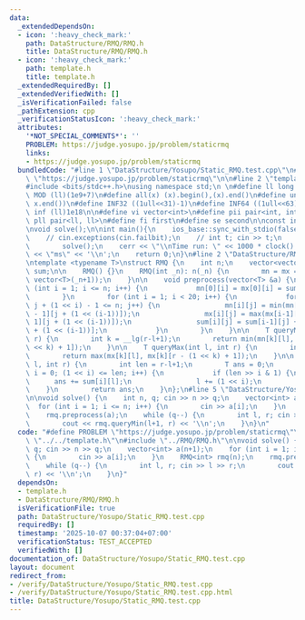 ```yaml
---
data:
  _extendedDependsOn:
  - icon: ':heavy_check_mark:'
    path: DataStructure/RMQ/RMQ.h
    title: DataStructure/RMQ/RMQ.h
  - icon: ':heavy_check_mark:'
    path: template.h
    title: template.h
  _extendedRequiredBy: []
  _extendedVerifiedWith: []
  _isVerificationFailed: false
  _pathExtension: cpp
  _verificationStatusIcon: ':heavy_check_mark:'
  attributes:
    '*NOT_SPECIAL_COMMENTS*': ''
    PROBLEM: https://judge.yosupo.jp/problem/staticrmq
    links:
    - https://judge.yosupo.jp/problem/staticrmq
  bundledCode: "#line 1 \"DataStructure/Yosupo/Static_RMQ.test.cpp\"\n#define PROBLEM\
    \ \"https://judge.yosupo.jp/problem/staticrmq\"\n\n#line 2 \"template.h\"\n\n\
    #include <bits/stdc++.h>\nusing namespace std;\n \n#define ll long long\n#define\
    \ MOD (ll)(1e9+7)\n#define all(x) (x).begin(),(x).end()\n#define unique(x) x.erase(unique(all(x)),\
    \ x.end())\n#define INF32 ((1ull<<31)-1)\n#define INF64 ((1ull<<63)-1)\n#define\
    \ inf (ll)1e18\n\n#define vi vector<int>\n#define pii pair<int, int>\n#define\
    \ pll pair<ll, ll>\n#define fi first\n#define se second\n\nconst int mod = 998244353;\n\
    \nvoid solve();\n\nint main(){\n    ios_base::sync_with_stdio(false);cin.tie(NULL);\n\
    \    // cin.exceptions(cin.failbit);\n    // int t; cin >> t;\n    // while(t--)\n\
    \        solve();\n    cerr << \"\\nTime run: \" << 1000 * clock() / CLOCKS_PER_SEC\
    \ << \"ms\" << '\\n';\n    return 0;\n}\n#line 2 \"DataStructure/RMQ/RMQ.h\"\n\
    \ntemplate <typename T>\nstruct RMQ {\n    int n;\n    vector<vector<T>> mn, mx,\
    \ sum;\n\n    RMQ() {}\n    RMQ(int _n): n(_n) {\n        mn = mx = sum = vector<vector<T>>(20,\
    \ vector<T>(_n+1));\n    }\n\n    void preprocess(vector<T> &a) {\n        for\
    \ (int i = 1; i <= n; i++) {\n            mn[0][i] = mx[0][i] = sum[0][i] = a[i];\n\
    \        }\n        for (int i = 1; i < 20; i++) {\n            for (int j = 1;\
    \ j + (1 << i) - 1 <= n; j++) {\n                mn[i][j] = min(mn[i-1][j], mn[i\
    \ - 1][j + (1 << (i-1))]);\n                mx[i][j] = max(mx[i-1][j], mx[i -\
    \ 1][j + (1 << (i-1))]);\n                sum[i][j] = sum[i-1][j] + sum[i - 1][j\
    \ + (1 << (i-1))];\n            }\n        }\n    }\n\n    T queryMin(int l, int\
    \ r) {\n        int k = __lg(r-l+1);\n        return min(mn[k][l], mn[k][r - (1\
    \ << k) + 1]);\n    }\n\n    T queryMax(int l, int r) {\n        int k = __lg(r-l+1);\n\
    \        return max(mx[k][l], mx[k][r - (1 << k) + 1]);\n    }\n\n    T querySum(int\
    \ l, int r) {\n        int len = r-l+1;\n        T ans = 0;\n        for (int\
    \ i = 0; (1 << i) <= len; i++) {\n            if (len >> i & 1) {\n          \
    \      ans += sum[i][l];\n                l += (1 << i);\n            }\n    \
    \    }\n        return ans;\n    }\n};\n#line 5 \"DataStructure/Yosupo/Static_RMQ.test.cpp\"\
    \n\nvoid solve() {\n    int n, q; cin >> n >> q;\n    vector<int> a(n+1);\n  \
    \  for (int i = 1; i <= n; i++) {\n        cin >> a[i];\n    }\n    RMQ<int> rmq(n);\n\
    \    rmq.preprocess(a);\n    while (q--) {\n        int l, r; cin >> l >> r;\n\
    \        cout << rmq.queryMin(l+1, r) << '\\n';\n    }\n}\n"
  code: "#define PROBLEM \"https://judge.yosupo.jp/problem/staticrmq\"\n\n#include\
    \ \"../../template.h\"\n#include \"../RMQ/RMQ.h\"\n\nvoid solve() {\n    int n,\
    \ q; cin >> n >> q;\n    vector<int> a(n+1);\n    for (int i = 1; i <= n; i++)\
    \ {\n        cin >> a[i];\n    }\n    RMQ<int> rmq(n);\n    rmq.preprocess(a);\n\
    \    while (q--) {\n        int l, r; cin >> l >> r;\n        cout << rmq.queryMin(l+1,\
    \ r) << '\\n';\n    }\n}"
  dependsOn:
  - template.h
  - DataStructure/RMQ/RMQ.h
  isVerificationFile: true
  path: DataStructure/Yosupo/Static_RMQ.test.cpp
  requiredBy: []
  timestamp: '2025-10-07 00:37:04+07:00'
  verificationStatus: TEST_ACCEPTED
  verifiedWith: []
documentation_of: DataStructure/Yosupo/Static_RMQ.test.cpp
layout: document
redirect_from:
- /verify/DataStructure/Yosupo/Static_RMQ.test.cpp
- /verify/DataStructure/Yosupo/Static_RMQ.test.cpp.html
title: DataStructure/Yosupo/Static_RMQ.test.cpp
---
```

